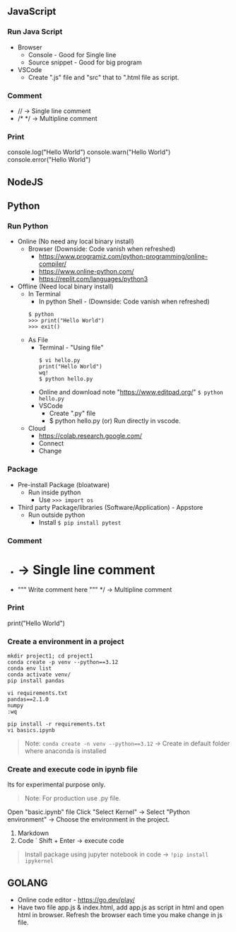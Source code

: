 ## JavaScript
### Run Java Script
- Browser 
    - Console - Good for Single line
    - Source snippet - Good for big program
- VSCode
    - Create ".js" file and "src" that to ".html file as script.

### Comment
- // -> Single line comment
- /*  */ -> Multipline comment
### Print
console.log("Hello World")
console.warn("Hello World")
console.error("Hello World")

## NodeJS

## Python
### Run Python
- Online (No need any local binary install)
    - Browser (Downside: Code vanish when refreshed)
        - https://www.programiz.com/python-programming/online-compiler/
        - https://www.online-python.com/
        - https://replit.com/languages/python3
- Offline (Need local binary install)
    - In Terminal 
        - In python Shell - (Downside: Code vanish when refreshed)
        ```
        $ python
        >>> print("Hello World")
        >>> exit()
        ```
    - As File
        - Terminal - "Using file"
            ```
            $ vi hello.py
            print("Hello World")
            wq!
            $ python hello.py
            ```
        - Online and download note "https://www.editpad.org/"
            `$ python hello.py`
        - VSCode
            - Create ".py" file
            - $ python hello.py (or) Run directly in vscode.
    - Cloud
        - https://colab.research.google.com/
        - Connect
        - Change 
### Package
- Pre-install Package (bloatware)
    - Run inside python 
        - Use `>>> import os`
- Third party Package/libraries (Software/Application) - Appstore
    - Run outside python
        - Install `$ pip install pytest`
### Comment
- # -> Single line comment
- """ Write comment here """  */ -> Multipline comment
### Print
print("Hello World")
### Create a environment in a project
`mkdir project1; cd project1`  
`conda create -p venv --python==3.12`  
`conda env list`  
`conda activate venv/`  
`pip install pandas`  
```
vi requirements.txt
pandas==2.1.0
numpy
:wq
```
`pip install -r requirements.txt`  
`vi basics.ipynb`

> Note: `conda create -n venv --python==3.12` -> Create in default folder where anaconda is installed

### Create and execute code in ipynb file
Its for experimental purpose only.  
> Note: For production use .py file.

Open "basic.ipynb" file
Click "Select Kernel" -> Select "Python environment" -> Choose the environment in the project.

1. Markdown
2. Code
`
Shift + Enter -> execute code  

> Install package using jupyter notebook in code -> `!pip install ipykernel`


## GOLANG
- Online code editor - https://go.dev/play/
- Have two file app.js & index.html, add app.js as script in html and open html in browser. Refresh the browser each time you make change in js file.